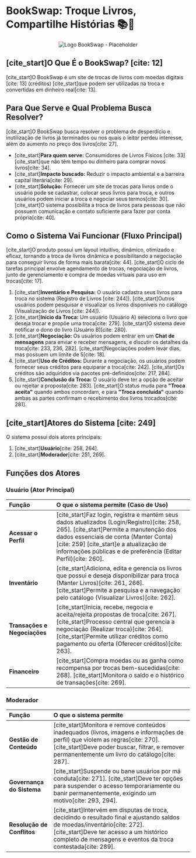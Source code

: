 # BookSwap: Troque Livros, Compartilhe Histórias 📚🔄

<p align="center">
  <img src="https://via.placeholder.com/600x200?text=Logo+do+BookSwap" alt="Logo BookSwap - Placeholder">
  </p>

## [cite_start]O Que É o BookSwap? [cite: 12]

[cite_start]O BookSwap é um site de trocas de livros com moedas digitais [cite: 13] (créditos) [cite_start]que podem ser utilizadas na troca e convertidas em dinheiro real[cite: 13].

## Para Que Serve e Qual Problema Busca Resolver?

[cite_start]O BookSwap busca resolver o problema de desperdício e inutilização de livros já terminados ou nos quais o leitor perdeu interesse, além do aumento no preço dos livros[cite: 27].

* [cite_start]**Para quem serve:** Consumidores de Livros Físicos [cite: 33] [cite_start]que não têm tempo ou dinheiro para comprar novos livros[cite: 34].
* [cite_start]**Impacto buscado:** Reduzir o impacto ambiental e a barreira capital literária[cite: 29].
* [cite_start]**Solução:** Fornecer um site de trocas para livros onde o usuário pode se cadastrar, colocar seus livros para troca, e outros usuários podem iniciar a troca e negociar seus termos[cite: 30]. [cite_start]O sistema possibilita a troca de livros para pessoas que não possuem comunicação e contato suficiente para fazer por conta própria[cite: 40].

## Como o Sistema Vai Funcionar (Fluxo Principal)

[cite_start]O produto possui um layout intuitivo, dinâmico, otimizado e eficaz, tornando a troca de livros dinâmica e possibilitando a negociação para conseguir livros de forma mais barata[cite: 44]. [cite_start]O ciclo de tarefas principal envolve agendamento de trocas, negociação de livros, junto de gerenciamento e compra de moedas virtuais para uso em trocas[cite: 17].

1.  [cite_start]**Inventário e Pesquisa:** O usuário cadastra seus livros para troca no sistema (Registro de Livros [cite: 244]). [cite_start]Outros usuários podem pesquisar e visualizar os livros disponíveis no catálogo (Visualização de Livros [cite: 244]).
2.  [cite_start]**Início da Troca:** Um usuário (Usuário A) seleciona o livro que deseja trocar e propõe uma troca[cite: 279]. [cite_start]O sistema deve notificar o dono do livro (Usuário B)[cite: 280].
3.  [cite_start]**Negociação:** Os usuários podem entrar em um **Chat de mensagens** para enviar e receber mensagens, e discutir os detalhes da troca[cite: 233, 236, 282]. [cite_start]Negociações podem levar dias, mas possuem um limite de 5[cite: 18].
4.  [cite_start]**Uso de Créditos:** Durante a negociação, os usuários podem fornecer seus créditos para equiparar a troca[cite: 242]. [cite_start]Os créditos são adquiridos via pacotes pré-definidos[cite: 217, 284].
5.  [cite_start]**Conclusão da Troca:** O usuário deve ter a opção de aceitar ou rejeitar a proposta[cite: 283]. [cite_start]O status muda para **"Troca aceita"** quando ambos concordam, e para **"Troca concluída"** quando ambas as partes confirmam o recebimento dos livros trocados[cite: 281].

## [cite_start]Atores do Sistema [cite: 249]

O sistema possui dois atores principais:

1.  [cite_start]**Usuário**[cite: 258, 264].
2.  [cite_start]**Moderador**[cite: 251, 269].

## Funções dos Atores

### Usuário (Ator Principal)

| Função | O que o sistema permite (Caso de Uso) |
| :--- | :--- |
| **Acessar o Perfil** | [cite_start]Faz login, registra e mantém seus dados atualizados (Login/Registro)[cite: 258, 265]. [cite_start]Permite a manutenção dos dados essenciais de conta (Manter Conta) [cite: 259] [cite_start]e a atualização de informações públicas e de preferência (Editar Perfil)[cite: 260]. |
| **Inventário** | [cite_start]Adiciona, edita e gerencia os livros que possui e deseja disponibilizar para troca (Manter Livros)[cite: 261, 266]. [cite_start]Permite a pesquisa e a navegação pelo catálogo (Visualizar Livros)[cite: 262]. |
| **Transações e Negociações** | [cite_start]Inicia, recebe, negocia e aceita/rejeita propostas de troca[cite: 267]. [cite_start]Processo central que gerencia a negociação (Realizar troca)[cite: 264]. [cite_start]Permite utilizar créditos como pagamento ou oferta (Oferecer créditos)[cite: 263]. |
| **Financeiro** | [cite_start]Compra moedas ou as ganha como recompensa por trocas bem-sucedidas[cite: 268]. [cite_start]Monitora o saldo e o histórico de transações[cite: 269]. |

### Moderador

| Função | O que o sistema permite |
| :--- | :--- |
| **Gestão de Conteúdo** | [cite_start]Monitora e remove conteúdos inadequados (livros, imagens e informações de perfil) que violem as regras[cite: 270]. [cite_start]Deve poder buscar, filtrar, e remover permanentemente um livro do catálogo[cite: 287]. |
| **Governança do Sistema** | [cite_start]Suspende ou bane usuários por má conduta[cite: 271]. [cite_start]Deve ter opções para suspender o acesso temporariamente ou banir permanentemente, exigindo um motivo[cite: 293, 294]. |
| **Resolução de Conflitos** | [cite_start]Intervém em disputas de troca, decidindo o resultado final e ajustando saldos de moedas/inventário[cite: 272]. [cite_start]Deve ter acesso a um histórico completo de mensagens e eventos da troca contestada[cite: 289]. |
